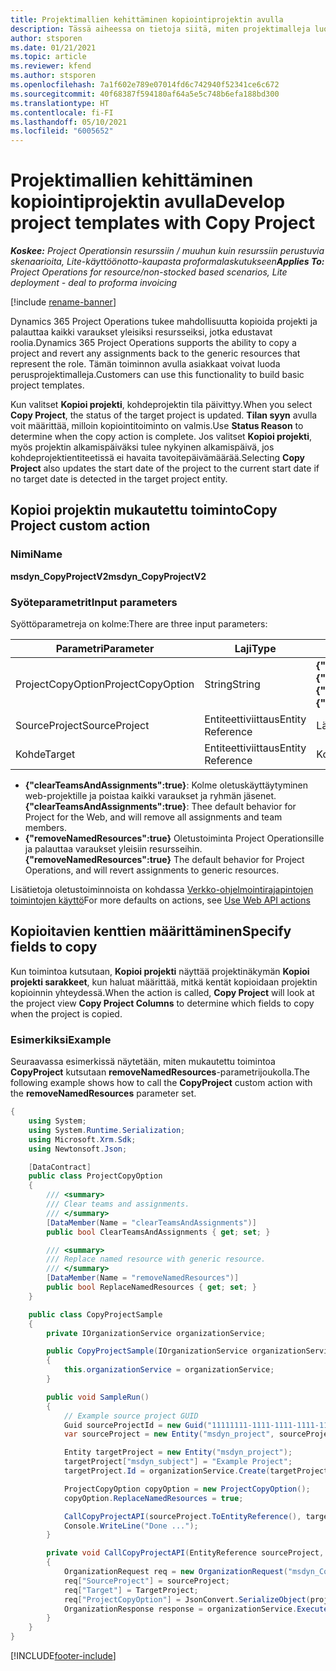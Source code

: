 ```yaml
---
title: Projektimallien kehittäminen kopiointiprojektin avulla
description: Tässä aiheessa on tietoja siitä, miten projektimalleja luodaan kopioi projekti -mukautetun toiminnon avulla.
author: stsporen
ms.date: 01/21/2021
ms.topic: article
ms.reviewer: kfend
ms.author: stsporen
ms.openlocfilehash: 7a1f602e789e07014fd6c742940f52341ce6c672
ms.sourcegitcommit: 40f68387f594180af64a5e5c748b6efa188bd300
ms.translationtype: HT
ms.contentlocale: fi-FI
ms.lasthandoff: 05/10/2021
ms.locfileid: "6005652"
---
```

# <a name="develop-project-templates-with-copy-project"></a><span data-ttu-id="731c4-103">Projektimallien kehittäminen kopiointiprojektin avulla</span><span class="sxs-lookup"><span data-stu-id="731c4-103">Develop project templates with Copy Project</span></span>

<span data-ttu-id="731c4-104">_**Koskee:** Project Operationsin resurssiin / muuhun kuin resurssiin perustuvia skenaarioita, Lite-käyttöönotto-kaupasta proformalaskutukseen_</span><span class="sxs-lookup"><span data-stu-id="731c4-104">_**Applies To:** Project Operations for resource/non-stocked based scenarios, Lite deployment - deal to proforma invoicing_</span></span>

[!include [rename-banner](~/includes/cc-data-platform-banner.md)]

<span data-ttu-id="731c4-105">Dynamics 365 Project Operations tukee mahdollisuutta kopioida projekti ja palauttaa kaikki varaukset yleisiksi resursseiksi, jotka edustavat roolia.</span><span class="sxs-lookup"><span data-stu-id="731c4-105">Dynamics 365 Project Operations supports the ability to copy a project and revert any assignments back to the generic resources that represent the role.</span></span> <span data-ttu-id="731c4-106">Tämän toiminnon avulla asiakkaat voivat luoda perusprojektimalleja.</span><span class="sxs-lookup"><span data-stu-id="731c4-106">Customers can use this functionality to build basic project templates.</span></span>

<span data-ttu-id="731c4-107">Kun valitset **Kopioi projekti**, kohdeprojektin tila päivittyy.</span><span class="sxs-lookup"><span data-stu-id="731c4-107">When you select **Copy Project**, the status of the target project is updated.</span></span> <span data-ttu-id="731c4-108">**Tilan syyn** avulla voit määrittää, milloin kopiointitoiminto on valmis.</span><span class="sxs-lookup"><span data-stu-id="731c4-108">Use **Status Reason** to determine when the copy action is complete.</span></span> <span data-ttu-id="731c4-109">Jos valitset **Kopioi projekti**, myös projektin alkamispäiväksi tulee nykyinen alkamispäivä, jos kohdeprojektientiteetissä ei havaita tavoitepäivämäärää.</span><span class="sxs-lookup"><span data-stu-id="731c4-109">Selecting **Copy Project** also updates the start date of the project to the current start date if no target date is detected in the target project entity.</span></span>

## <a name="copy-project-custom-action"></a><span data-ttu-id="731c4-110">Kopioi projektin mukautettu toiminto</span><span class="sxs-lookup"><span data-stu-id="731c4-110">Copy Project custom action</span></span> 

### <a name="name"></a><span data-ttu-id="731c4-111">Nimi</span><span class="sxs-lookup"><span data-stu-id="731c4-111">Name</span></span> 

<span data-ttu-id="731c4-112">**msdyn_CopyProjectV2**</span><span class="sxs-lookup"><span data-stu-id="731c4-112">**msdyn_CopyProjectV2**</span></span>

### <a name="input-parameters"></a><span data-ttu-id="731c4-113">Syöteparametrit</span><span class="sxs-lookup"><span data-stu-id="731c4-113">Input parameters</span></span>
<span data-ttu-id="731c4-114">Syöttöparametreja on kolme:</span><span class="sxs-lookup"><span data-stu-id="731c4-114">There are three input parameters:</span></span>

| <span data-ttu-id="731c4-115">Parametri</span><span class="sxs-lookup"><span data-stu-id="731c4-115">Parameter</span></span>          | <span data-ttu-id="731c4-116">Laji</span><span class="sxs-lookup"><span data-stu-id="731c4-116">Type</span></span>   | <span data-ttu-id="731c4-117">Arvot</span><span class="sxs-lookup"><span data-stu-id="731c4-117">Values</span></span>                                                   | 
|--------------------|--------|----------------------------------------------------------|
| <span data-ttu-id="731c4-118">ProjectCopyOption</span><span class="sxs-lookup"><span data-stu-id="731c4-118">ProjectCopyOption</span></span>  | <span data-ttu-id="731c4-119">String</span><span class="sxs-lookup"><span data-stu-id="731c4-119">String</span></span> | <span data-ttu-id="731c4-120">**{"removeNamedResources":true}** tai **{"clearTeamsAndAssignments":true}**</span><span class="sxs-lookup"><span data-stu-id="731c4-120">**{"removeNamedResources":true}** or **{"clearTeamsAndAssignments":true}**</span></span> |
| <span data-ttu-id="731c4-121">SourceProject</span><span class="sxs-lookup"><span data-stu-id="731c4-121">SourceProject</span></span>      | <span data-ttu-id="731c4-122">Entiteettiviittaus</span><span class="sxs-lookup"><span data-stu-id="731c4-122">Entity Reference</span></span> | <span data-ttu-id="731c4-123">Lähdeprojekti</span><span class="sxs-lookup"><span data-stu-id="731c4-123">Source Project</span></span> |
| <span data-ttu-id="731c4-124">Kohde</span><span class="sxs-lookup"><span data-stu-id="731c4-124">Target</span></span>             | <span data-ttu-id="731c4-125">Entiteettiviittaus</span><span class="sxs-lookup"><span data-stu-id="731c4-125">Entity Reference</span></span> | <span data-ttu-id="731c4-126">Kohdeprojekti</span><span class="sxs-lookup"><span data-stu-id="731c4-126">Target Project</span></span> |


- <span data-ttu-id="731c4-127">**{"clearTeamsAndAssignments":true}**: Kolme oletuskäyttäytyminen web-projektille ja poistaa kaikki varaukset ja ryhmän jäsenet.</span><span class="sxs-lookup"><span data-stu-id="731c4-127">**{"clearTeamsAndAssignments":true}**: Thee default behavior for Project for the Web, and will remove all assignments and team members.</span></span>
- <span data-ttu-id="731c4-128">**{"removeNamedResources":true}** Oletustoiminta Project Operationsille ja palauttaa varaukset yleisiin resursseihin.</span><span class="sxs-lookup"><span data-stu-id="731c4-128">**{"removeNamedResources":true}** The default behavior for Project Operations, and will revert assignments to generic resources.</span></span>

<span data-ttu-id="731c4-129">Lisätietoja oletustoiminnoista on kohdassa [Verkko-ohjelmointirajapintojen toimintojen käyttö](/powerapps/developer/common-data-service/webapi/use-web-api-actions)</span><span class="sxs-lookup"><span data-stu-id="731c4-129">For more defaults on actions, see [Use Web API actions](/powerapps/developer/common-data-service/webapi/use-web-api-actions)</span></span>

## <a name="specify-fields-to-copy"></a><span data-ttu-id="731c4-130">Kopioitavien kenttien määrittäminen</span><span class="sxs-lookup"><span data-stu-id="731c4-130">Specify fields to copy</span></span> 
<span data-ttu-id="731c4-131">Kun toimintoa kutsutaan, **Kopioi projekti** näyttää projektinäkymän **Kopioi projekti sarakkeet**, kun haluat määrittää, mitkä kentät kopioidaan projektin kopioinnin yhteydessä.</span><span class="sxs-lookup"><span data-stu-id="731c4-131">When the action is called, **Copy Project** will look at the project view **Copy Project Columns** to determine which fields to copy when the project is copied.</span></span>


### <a name="example"></a><span data-ttu-id="731c4-132">Esimerkiksi</span><span class="sxs-lookup"><span data-stu-id="731c4-132">Example</span></span>
<span data-ttu-id="731c4-133">Seuraavassa esimerkissä näytetään, miten mukautettu toimintoa **CopyProject** kutsutaan **removeNamedResources**-parametrijoukolla.</span><span class="sxs-lookup"><span data-stu-id="731c4-133">The following example shows how to call the **CopyProject** custom action with the **removeNamedResources** parameter set.</span></span>
```C#
{
    using System;
    using System.Runtime.Serialization;
    using Microsoft.Xrm.Sdk;
    using Newtonsoft.Json;

    [DataContract]
    public class ProjectCopyOption
    {
        /// <summary>
        /// Clear teams and assignments.
        /// </summary>
        [DataMember(Name = "clearTeamsAndAssignments")]
        public bool ClearTeamsAndAssignments { get; set; }

        /// <summary>
        /// Replace named resource with generic resource.
        /// </summary>
        [DataMember(Name = "removeNamedResources")]
        public bool ReplaceNamedResources { get; set; }
    }

    public class CopyProjectSample
    {
        private IOrganizationService organizationService;

        public CopyProjectSample(IOrganizationService organizationService)
        {
            this.organizationService = organizationService;
        }

        public void SampleRun()
        {
            // Example source project GUID
            Guid sourceProjectId = new Guid("11111111-1111-1111-1111-111111111111");
            var sourceProject = new Entity("msdyn_project", sourceProjectId);

            Entity targetProject = new Entity("msdyn_project");
            targetProject["msdyn_subject"] = "Example Project";
            targetProject.Id = organizationService.Create(targetProject);

            ProjectCopyOption copyOption = new ProjectCopyOption();
            copyOption.ReplaceNamedResources = true;

            CallCopyProjectAPI(sourceProject.ToEntityReference(), targetProject.ToEntityReference(), copyOption);
            Console.WriteLine("Done ...");
        }

        private void CallCopyProjectAPI(EntityReference sourceProject, EntityReference TargetProject, ProjectCopyOption projectCopyOption)
        {
            OrganizationRequest req = new OrganizationRequest("msdyn_CopyProjectV2");
            req["SourceProject"] = sourceProject;
            req["Target"] = TargetProject;
            req["ProjectCopyOption"] = JsonConvert.SerializeObject(projectCopyOption);
            OrganizationResponse response = organizationService.Execute(req);
        }
    }
}
```


[!INCLUDE[footer-include](../includes/footer-banner.md)]